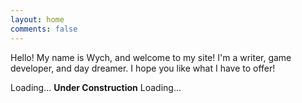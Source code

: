 ```yaml
---
layout: home
comments: false
---
```


Hello! My name is Wych, and welcome to my site! I'm a writer, game developer, and day dreamer. I hope you like what I have to offer!

<i class="fa fa-cog fa-spin fa-sm fa-fw"></i>
<span class="sr-only">Loading...</span> **Under Construction** <i class="fa fa-cog fa-spin fa-sm fa-fw"></i>
<span class="sr-only">Loading...</span>





